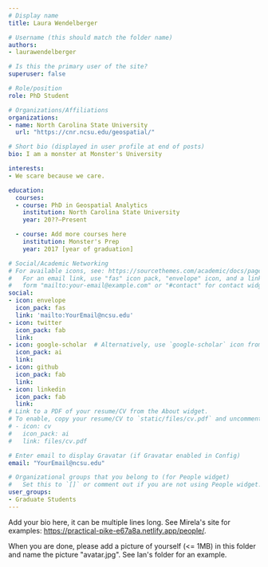```yaml
---
# Display name
title: Laura Wendelberger

# Username (this should match the folder name)
authors:
- laurawendelberger

# Is this the primary user of the site?
superuser: false

# Role/position
role: PhD Student

# Organizations/Affiliations
organizations:
- name: North Carolina State University
  url: "https://cnr.ncsu.edu/geospatial/"

# Short bio (displayed in user profile at end of posts)
bio: I am a monster at Monster's University

interests:
- We scare because we care.

education:
  courses:
  - course: PhD in Geospatial Analytics
    institution: North Carolina State University
    year: 20??–Present

  - course: Add more courses here
    institution: Monster's Prep
    year: 2017 [year of graduation]

# Social/Academic Networking
# For available icons, see: https://sourcethemes.com/academic/docs/page-builder/#icons
#   For an email link, use "fas" icon pack, "envelope" icon, and a link in the
#   form "mailto:your-email@example.com" or "#contact" for contact widget.
social:
- icon: envelope
  icon_pack: fas
  link: 'mailto:YourEmail@ncsu.edu'
- icon: twitter
  icon_pack: fab
  link:
- icon: google-scholar  # Alternatively, use `google-scholar` icon from `ai` icon pack
  icon_pack: ai
  link:
- icon: github
  icon_pack: fab
  link:
- icon: linkedin
  icon_pack: fab
  link:
# Link to a PDF of your resume/CV from the About widget.
# To enable, copy your resume/CV to `static/files/cv.pdf` and uncomment the lines below.
# - icon: cv
#   icon_pack: ai
#   link: files/cv.pdf

# Enter email to display Gravatar (if Gravatar enabled in Config)
email: "YourEmail@ncsu.edu"

# Organizational groups that you belong to (for People widget)
#   Set this to `[]` or comment out if you are not using People widget.
user_groups:
- Graduate Students
---
```


Add your bio here, it can be multiple lines long. See Mirela's site for examples: https://practical-pike-e67a8a.netlify.app/people/.

When you are done, please add a picture of yourself (<= 1MB) in this folder and name the picture "avatar.jpg". See Ian's folder for an example.

